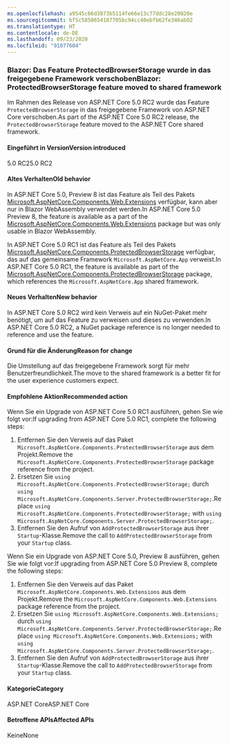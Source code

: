 ```yaml
---
ms.openlocfilehash: a9545c66d3873b5114fe66e13c77ddc28e20020e
ms.sourcegitcommit: bf5c5850654187705bc94cc40ebfb62fe346ab02
ms.translationtype: HT
ms.contentlocale: de-DE
ms.lasthandoff: 09/23/2020
ms.locfileid: "91077604"
---
```

### <a name="blazor-protectedbrowserstorage-feature-moved-to-shared-framework"></a><span data-ttu-id="1d64f-101">Blazor: Das Feature ProtectedBrowserStorage wurde in das freigegebene Framework verschoben</span><span class="sxs-lookup"><span data-stu-id="1d64f-101">Blazor: ProtectedBrowserStorage feature moved to shared framework</span></span>

<span data-ttu-id="1d64f-102">Im Rahmen des Release von ASP.NET Core 5.0 RC2 wurde das Feature `ProtectedBrowserStorage` in das freigegebene Framework von ASP.NET Core verschoben.</span><span class="sxs-lookup"><span data-stu-id="1d64f-102">As part of the ASP.NET Core 5.0 RC2 release, the `ProtectedBrowserStorage` feature moved to the ASP.NET Core shared framework.</span></span>

#### <a name="version-introduced"></a><span data-ttu-id="1d64f-103">Eingeführt in Version</span><span class="sxs-lookup"><span data-stu-id="1d64f-103">Version introduced</span></span>

<span data-ttu-id="1d64f-104">5.0 RC2</span><span class="sxs-lookup"><span data-stu-id="1d64f-104">5.0 RC2</span></span>

#### <a name="old-behavior"></a><span data-ttu-id="1d64f-105">Altes Verhalten</span><span class="sxs-lookup"><span data-stu-id="1d64f-105">Old behavior</span></span>

<span data-ttu-id="1d64f-106">In ASP.NET Core 5.0, Preview 8 ist das Feature als Teil des Pakets [Microsoft.AspNetCore.Components.Web.Extensions](https://www.nuget.org/packages/Microsoft.AspNetCore.Components.Web.Extensions) verfügbar, kann aber nur in Blazor WebAssembly verwendet werden.</span><span class="sxs-lookup"><span data-stu-id="1d64f-106">In ASP.NET Core 5.0 Preview 8, the feature is available as a part of the [Microsoft.AspNetCore.Components.Web.Extensions](https://www.nuget.org/packages/Microsoft.AspNetCore.Components.Web.Extensions) package but was only usable in Blazor WebAssembly.</span></span>

<span data-ttu-id="1d64f-107">In ASP.NET Core 5.0 RC1 ist das Feature als Teil des Pakets [Microsoft.AspNetCore.Components.ProtectedBrowserStorage](https://www.nuget.org/packages/Microsoft.AspNetCore.Components.ProtectedBrowserStorage) verfügbar, das auf das gemeinsame Framework `Microsoft.AspNetCore.App` verweist.</span><span class="sxs-lookup"><span data-stu-id="1d64f-107">In ASP.NET Core 5.0 RC1, the feature is available as part of the [Microsoft.AspNetCore.Components.ProtectedBrowserStorage](https://www.nuget.org/packages/Microsoft.AspNetCore.Components.ProtectedBrowserStorage) package, which references the `Microsoft.AspNetCore.App` shared framework.</span></span>

#### <a name="new-behavior"></a><span data-ttu-id="1d64f-108">Neues Verhalten</span><span class="sxs-lookup"><span data-stu-id="1d64f-108">New behavior</span></span>

<span data-ttu-id="1d64f-109">In ASP.NET Core 5.0 RC2 wird kein Verweis auf ein NuGet-Paket mehr benötigt, um auf das Feature zu verweisen und dieses zu verwenden.</span><span class="sxs-lookup"><span data-stu-id="1d64f-109">In ASP.NET Core 5.0 RC2, a NuGet package reference is no longer needed to reference and use the feature.</span></span>

#### <a name="reason-for-change"></a><span data-ttu-id="1d64f-110">Grund für die Änderung</span><span class="sxs-lookup"><span data-stu-id="1d64f-110">Reason for change</span></span>

<span data-ttu-id="1d64f-111">Die Umstellung auf das freigegebene Framework sorgt für mehr Benutzerfreundlichkeit.</span><span class="sxs-lookup"><span data-stu-id="1d64f-111">The move to the shared framework is a better fit for the user experience customers expect.</span></span>

#### <a name="recommended-action"></a><span data-ttu-id="1d64f-112">Empfohlene Aktion</span><span class="sxs-lookup"><span data-stu-id="1d64f-112">Recommended action</span></span>

<span data-ttu-id="1d64f-113">Wenn Sie ein Upgrade von ASP.NET Core 5.0 RC1 ausführen, gehen Sie wie folgt vor:</span><span class="sxs-lookup"><span data-stu-id="1d64f-113">If upgrading from ASP.NET Core 5.0 RC1, complete the following steps:</span></span>

1. <span data-ttu-id="1d64f-114">Entfernen Sie den Verweis auf das Paket `Microsoft.AspNetCore.Components.ProtectedBrowserStorage` aus dem Projekt.</span><span class="sxs-lookup"><span data-stu-id="1d64f-114">Remove the `Microsoft.AspNetCore.Components.ProtectedBrowserStorage` package reference from the project.</span></span>
1. <span data-ttu-id="1d64f-115">Ersetzen Sie `using Microsoft.AspNetCore.Components.ProtectedBrowserStorage;` durch `using Microsoft.AspNetCore.Components.Server.ProtectedBrowserStorage;`.</span><span class="sxs-lookup"><span data-stu-id="1d64f-115">Replace `using Microsoft.AspNetCore.Components.ProtectedBrowserStorage;` with `using Microsoft.AspNetCore.Components.Server.ProtectedBrowserStorage;`.</span></span>
1. <span data-ttu-id="1d64f-116">Entfernen Sie den Aufruf von `AddProtectedBrowserStorage` aus ihrer `Startup`-Klasse.</span><span class="sxs-lookup"><span data-stu-id="1d64f-116">Remove the call to `AddProtectedBrowserStorage` from your `Startup` class.</span></span>

<span data-ttu-id="1d64f-117">Wenn Sie ein Upgrade von ASP.NET Core 5.0, Preview 8 ausführen, gehen Sie wie folgt vor:</span><span class="sxs-lookup"><span data-stu-id="1d64f-117">If upgrading from ASP.NET Core 5.0 Preview 8, complete the following steps:</span></span>

1. <span data-ttu-id="1d64f-118">Entfernen Sie den Verweis auf das Paket `Microsoft.AspNetCore.Components.Web.Extensions` aus dem Projekt.</span><span class="sxs-lookup"><span data-stu-id="1d64f-118">Remove the `Microsoft.AspNetCore.Components.Web.Extensions` package reference from the project.</span></span>
1. <span data-ttu-id="1d64f-119">Ersetzen Sie `using Microsoft.AspNetCore.Components.Web.Extensions;` durch `using Microsoft.AspNetCore.Components.Server.ProtectedBrowserStorage;`.</span><span class="sxs-lookup"><span data-stu-id="1d64f-119">Replace `using Microsoft.AspNetCore.Components.Web.Extensions;` with `using Microsoft.AspNetCore.Components.Server.ProtectedBrowserStorage;`.</span></span>
1. <span data-ttu-id="1d64f-120">Entfernen Sie den Aufruf von `AddProtectedBrowserStorage` aus ihrer `Startup`-Klasse.</span><span class="sxs-lookup"><span data-stu-id="1d64f-120">Remove the call to `AddProtectedBrowserStorage` from your `Startup` class.</span></span>

#### <a name="category"></a><span data-ttu-id="1d64f-121">Kategorie</span><span class="sxs-lookup"><span data-stu-id="1d64f-121">Category</span></span>

<span data-ttu-id="1d64f-122">ASP.NET Core</span><span class="sxs-lookup"><span data-stu-id="1d64f-122">ASP.NET Core</span></span>

#### <a name="affected-apis"></a><span data-ttu-id="1d64f-123">Betroffene APIs</span><span class="sxs-lookup"><span data-stu-id="1d64f-123">Affected APIs</span></span>

<span data-ttu-id="1d64f-124">Keine</span><span class="sxs-lookup"><span data-stu-id="1d64f-124">None</span></span>

<!--

#### Affected APIs

Not detectable via API analysis

-->
